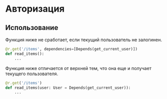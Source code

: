 # Авторизация

## Использование

Функция ниже не сработает, если текущий пользователь не залогинен.

```python
@r.get('/items', dependencies=[Depends(get_current_user)])
def read_items():
    ...
```

Функция ниже отличается от верхней тем, что она еще и получает текущего пользователя.

```python
@r.get('/items')
def read_items(user: User = Depends(get_current_user)):
    ...
```
